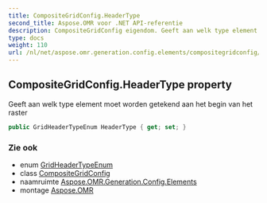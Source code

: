 ```yaml
---
title: CompositeGridConfig.HeaderType
second_title: Aspose.OMR voor .NET API-referentie
description: CompositeGridConfig eigendom. Geeft aan welk type element moet worden getekend aan het begin van het raster
type: docs
weight: 110
url: /nl/net/aspose.omr.generation.config.elements/compositegridconfig/headertype/
---
```

## CompositeGridConfig.HeaderType property

Geeft aan welk type element moet worden getekend aan het begin van het raster

```csharp
public GridHeaderTypeEnum HeaderType { get; set; }
```

### Zie ook

* enum [GridHeaderTypeEnum](../../../aspose.omr.generation.config.enums/gridheadertypeenum/)
* class [CompositeGridConfig](../)
* naamruimte [Aspose.OMR.Generation.Config.Elements](../../compositegridconfig/)
* montage [Aspose.OMR](../../../)


